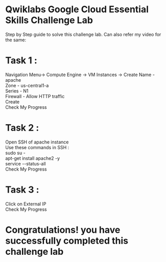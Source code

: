 # Qwiklabs Google Cloud Essential Skills Challenge Lab
Step by Step guide to solve this challenge lab. Can also refer my video for the same: 
# Task 1 : 
Navigation Menu-> Compute Engine -> VM Instances -> Create
Name - apache                
Zone - us-central1-a                   
Series - N1                       
Firewall - Allow HTTP traffic                            
Create                            
Check My Progress                         

# Task 2 : 
Open SSH of apache instance                          
Use these commands in SSH :                       
sudo su -                          
apt-get install apache2 -y                        
service --status-all                       
Check My Progress                             

# Task 3 :            
Click on External IP                      
Check My Progress                                        

# Congratulations! you have successfully completed this challenge lab
